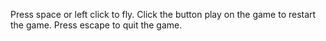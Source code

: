 
Press space or left click to fly.
Click the button play on the game to restart the game.
Press escape to quit the game.
